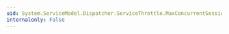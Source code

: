 ```yaml
---
uid: System.ServiceModel.Dispatcher.ServiceThrottle.MaxConcurrentSessions
internalonly: False
---
```

